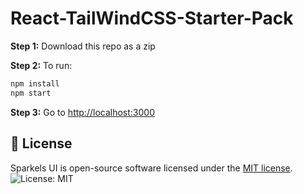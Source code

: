 # React-TailWindCSS-Starter-Pack

**Step 1:** Download this repo as a zip

**Step 2:** To run:

```bash
npm install
npm start
```

**Step 3:** Go to [http://localhost:3000](http://localhost:3000)


## 📄 License
Sparkels UI is open-source software licensed under the [MIT license](./LICENSE).
![License: MIT](https://img.shields.io/badge/License-MIT-yellow.svg)

